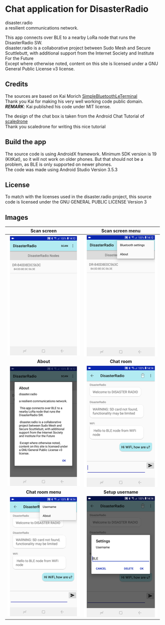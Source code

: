 # Chat application for DisasterRadio

disaster.radio    
a resilient communications network.    

This app connects over BLE to a nearby LoRa node that runs the DisasterRadio SW.    
disaster.radio is a collaborative project between Sudo Mesh and Secure Scuttlebutt, with additional support from the Internet Society and Institute For the Future    
Except where otherwise noted, content on this site is licensed under a GNU General Public License v3 license.

## Credits
The sources are based on Kai Morich [SimpleBluetoothLeTerminal](https://github.com/kai-morich/SimpleBluetoothLeTerminal)    
Thank you Kai for making his very well working code public domain.    
_**REMARK**_: Kai published his code under MIT license. 

The design of the chat box is taken from the Android Chat Tutorial of [scaledrone](https://www.scaledrone.com/blog/android-chat-tutorial/)    
Thank you scaledrone for writing this nice tutorial

## Build the app
The source code is using AndroidX framework. Minimum SDK version is 19 (KitKat), so it will not work on older phones. But that should not be a problem, as BLE is only supported on newer phones.    
The code was made using Android Studio Version 3.5.3

## License
To match with the licenses used in the disaster.radio project, this source code is licensed under the GNU GENERAL PUBLIC LICENSE Version 3

## Images
| Scan screen | Scan screen menu |    
| :----: | :----: | 
| ![alt text](./documents/1_device_list.png "Scan screen") | ![alt text](./documents/2_device_list_menu.png "Scan screen menu") |    
| **About** | **Chat room** |    
| ![alt text](./documents/3_device_list_about.png "Application about") | ![alt text](./documents/4_chat_room.png "Chat room with messages") |    
| **Chat room menu** | **Setup username** |    
| ![alt text](./documents/5_chat_room_menu.png "Chat room menu") | ![alt text](./documents/6_chat_room_set_user.png "Set username") |    
 
